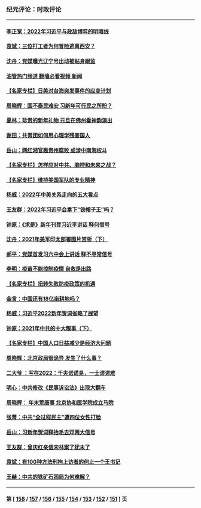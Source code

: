 ### 纪元评论：时政评论
---
#### [李正宽：2022年习近平与政敌博弈的明暗线](../../pages/nsc1025/n13480983.md?01050330) 
#### [袁斌：三位打工者为何冒险逃离西安？](../../pages/nsc1025/n13480894.md?01050330) 
#### [沈舟：党媒曝光辽宁号出动被贴身跟监](../../pages/nsc1025/n13480044.md?01050330) 
#### [油管热门频道 翻墙必看视频 新闻](ok?01050330)
#### [【名家专栏】日美对台海突发事件的应变计划](../../pages/nsc1025/n13478949.md?01050330) 
#### [周晓辉：国不泰民难安 习新年可行民之所盼？](../../pages/nsc1025/n13479580.md?01050330) 
#### [夏林：珍贵的新年礼物 元旦在佛州看神韵演出](../../pages/nsc1025/n13479314.md?01050330) 
#### [谢田：共青团如何用心理学残害国人](../../pages/nsc1025/n13479386.md?01050330) 
#### [岳山：网红湘官轰贵州腐败 或涉中南海权斗](../../pages/nsc1025/n13478078.md?01050330) 
#### [【名家专栏】怎样应对中共、脑控和未来之战？](../../pages/nsc1025/n13478963.md?01050330) 
#### [【名家专栏】维持美国军队的专业精神](../../pages/nsc1025/n13476105.md?01050330) 
#### [杨威：2022年中美关系走向的五大看点](../../pages/nsc1025/n13477375.md?01050330) 
#### [王友群：2022年习近平会拿下“铁帽子王”吗？](../../pages/nsc1025/n13473211.md?01050330) 
#### [钟原：《求是》新年刊登习近平讲话 释何信号](../../pages/nsc1025/n13475200.md?01050330) 
#### [沈舟：2021年美军印太部署图片赏析（下）](../../pages/nsc1025/n13473009.md?01050330) 
#### [郝平：党媒首发习六中会上讲话 释不寻常信号](../../pages/nsc1025/n13475100.md?01050330) 
#### [李明：疫苗不能控制疫情 自救是出路](../../pages/nsc1025/n13474969.md?01050330) 
#### [【名家专栏】扭转失败防疫政策的机遇](../../pages/nsc1025/n13474708.md?01050330) 
#### [金言：中国还有18亿亩耕地吗？](../../pages/nsc1025/n13474960.md?01050330) 
#### [杨威：习近平2022新年贺词省略了展望](../../pages/nsc1025/n13472856.md?01050330) 
#### [钟原：2021年中共的十大糗事（下）](../../pages/nsc1025/n13472738.md?01050330) 
#### [【名家专栏】中国人口日益减少是经济大问题](../../pages/nsc1025/n13472487.md?01050330) 
#### [周晓辉：北京政局很诡异 发生了什么事？](../../pages/nsc1025/n13467656.md?01050330) 
#### [二大爷 ：写在2022：千夫诺诺易，一士谔谔难](../../pages/nsc1025/n13473117.md?01050330) 
#### [明心：中共修改《民事诉讼法》出现大翻车](../../pages/nsc1025/n13473089.md?01050330) 
#### [周晓辉： 年末荒唐事 北京协和医学院成立马院](../../pages/nsc1025/n13472968.md?01050330) 
#### [张菁：中共“全过程民主”遭四位女性打脸](../../pages/nsc1025/n13472824.md?01050330) 
#### [岳山：习新年贺词释抬毛去邓两大信号](../../pages/nsc1025/n13472533.md?01050330) 
#### [王友群：曾庆红亲信宋林案了犹未了](../../pages/nsc1025/n13470170.md?01050330) 
#### [袁斌：有100种方法刑拘上访者的何止一个王书记](../../pages/nsc1025/n13472549.md?01050330) 
#### [王赫：中共的铁矿石困局为何难解？](../../pages/nsc1025/n13471532.md?01050330) 

---
#### 第 [ [158](./158.md?01050330) / [157](./157.md?01050330) / [156](./156.md?01050330) / [155](./155.md?01050330) / [154](./154.md?01050330) / [153](./153.md?01050330) / [152](./152.md?01050330) / [151](./151.md?01050330) ] 页
